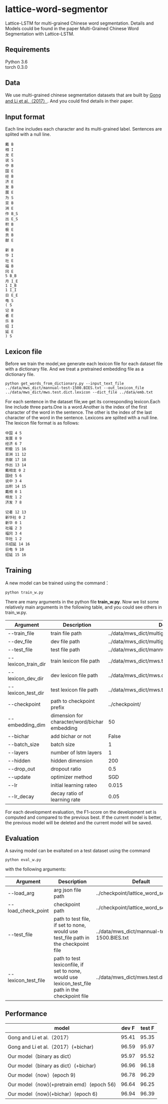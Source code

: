 # lattice-word-segmentor

Lattice-LSTM for multi-grained Chinese word segmentation.
Details and Models could be found in the paper Multi-Grained Chinese Word Segmentation with Lattice-LSTM.

## Requirements
Python 3.6  
torch 0.3.0
## Data
We use multi-grained chinese segmentation datasets that are built by [Gong and Li et al.（2017）](http://www.aclweb.org/anthology/D/D17/D17-1072.pdf). And you could find details in their paper.
## Input format
Each line includes each character and its multi-grained label. Sentences are splited with a null line.  

```
戴 B
相 I
龙 E
说 S
中 B
国 E
经 B
济 E
发 B
展 E
为 S
亚 B
洲 E
作 B_S
出 E_S
积 B
极 E
贡 B
献 E  

新 B
华 I
社 E
福 B
冈 E
5 B_B
月 I_E
1 I_B
1 I_I
日 E_E
电 S
( S
记 B
者 E
乐 B
绍 I
延 E
) S
```

## Lexicon file
Before we train the model,we generate each lexicon file for each dataset file with a dictionary file. And we treat a pretrained embedding file as a dictionary file.

```
python get_words_from_dictionary.py --input_text_file ../data/mws_dict/mannual-test-1500.BIES.txt --out_lexicon_file ../data/mws_dict/mws.test.dict.lexicon --dict_file ../data/emb.txt
```

For each sentence in the dataset file,we get its corresponding lexicon.Each line include three parts.One is a word.Another is the index of the first character of the word in the sentence. The other is the index of the last character of the word in the sentence. Lexicons are splited with a null line. The lexicon file format is as follows:

```
中国 4 5
发展 8 9
经济 6 7
积极 15 16
亚洲 11 12
贡献 17 18
作出 13 14
戴相龙 0 2
国经 5 6
说中 3 4
出积 14 15
戴相 0 1
相龙 1 2
济发 7 8

记者 12 13
新华社 0 2
新华 0 1
社福 2 3
福冈 3 4
华社 1 2
乐绍延 14 16
日电 9 10
绍延 15 16
```

## Training
A new model can be trained using the command：  

```
python train_w.py
```
There are many arguments in the python file __train_w.py__. Now we list some relatively main arguments in the following table, and you could see others in train_w.py.

Argument  | Description  |  Default
------------- | -------------  | -------------
--train_file   | train file path  | ../data/mws_dict/multigrain.alltrain.hwc.BIES.all.txt
--dev_file  | dev file path  | ../data/mws_dict/multigrain.alldev.hwc.BIES.txt
--test_file  | test file path  | ../data/mws_dict/mannual-test-1500.BIES.txt
--lexicon\_train_dir | train lexicon file path| ../data/mws_dict/mws.train.dict.lexicon
--lexicon\_dev_dir | dev lexicon file path| ../data/mws_dict/mws.dev.dict.lexicon
--lexicon\_test_dir  | test lexicon file path| ../data/mws_dict/mws.test.dict.lexicon
--checkpoint | path to checkpoint prefix| ../checkpoint/
--embedding_dim |dimension for character/word/bichar embedding | 50
--bichar | add bichar or not| False
--batch_size| batch size| 1
--layers | number of lstm layers| 1
--hidden | hidden dimension| 200
--drop_out | dropout ratio| 0.5
--update | optimizer method| SGD
--lr | initial learning rateo| 0.015
--lr_decay | decay ratio of learning rate| 0.05

For each development evaluation, the F1-score on the development set is computed and compared to the previous best. If the current model is better, the previous model will be deleted and the current model will be saved. 

## Evaluation
A saving model can be evaltated on a test dataset using the command

```
python eval_w.py
```
with the following arguments:

Argument  | Description  |  Default
------------- | -------------  | -------------
--load_arg   | arg json file path  | ../checkpoint/lattice\_word_seg.json
--load\_check_point   | checkpoint path  | ../checkpoint/lattice_word_seg.model
--test_file   | path to test file, if set to none, would use test_file path in the checkpoint file | ../data/mws_dict/mannual-test-1500.BIES.txt
--lexicon_test_file   | path to test lexiconfile, if set to none, would use lexicon\_test_file path in the checkpoint file  | ../data/mws_dict/mws.test.dict.lexicon

## Performance

model  | dev F  |  test F
------------- | -------------  | -------------
Gong and Li et al.（2017）   | 95.41  | 95.35
Gong and Li et al.（2017）(+bichar) | 96.59  | 95.97
Our model（binary as dict）  | 95.97  | 95.52
Our model（binary as dict）(+bichar)  | 96.96  | 96.18
Our model（now）(epoch 9)  | 96.78  | 96.29
Our model（now)(+pretrain emd）(epoch 56)  | 96.64 | 96.25
Our model（now)(+bichar）(epoch 6)  | 96.94 | 96.39
